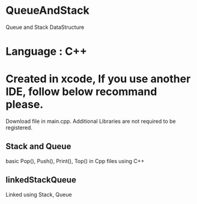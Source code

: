 # QueueAndStack
Queue and Stack DataStructure

# Language : C++

# Created in xcode, If you use another IDE, follow below recommand please.
Download file in main.cpp.
Additional Libraries are not required to be registered.

## Stack and Queue
basic Pop(), Push(), Print(), Top() in Cpp files using C++

## linkedStackQueue
Linked using Stack, Queue
